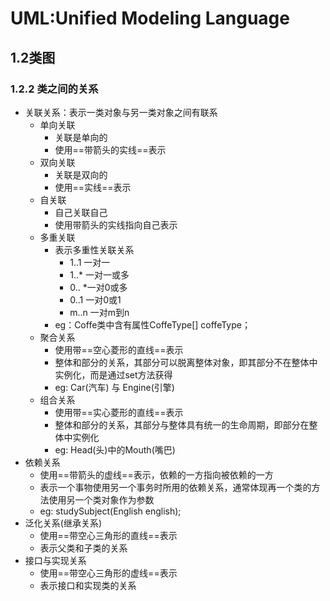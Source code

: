# UML:Unified Modeling Language

## 1.2类图

### 1.2.2 类之间的关系

- 关联关系：表示一类对象与另一类对象之间有联系
    - 单向关联
        - 关联是单向的
        - 使用==带箭头的实线==表示
    - 双向关联
        - 关联是双向的
        - 使用==实线==表示
    - 自关联
        - 自己关联自己
        - 使用带箭头的实线指向自己表示
    - 多重关联
        - 表示多重性关联关系
            - 1..1 一对一
            - 1..* 一对一或多
            - 0.. *一对0或多
            - 0..1 一对0或1
            - m..n 一对m到n
        - eg：Coffe类中含有属性CoffeType[] coffeType；
    - 聚合关系
        - 使用带==空心菱形的直线==表示
        - 整体和部分的关系，其部分可以脱离整体对象，即其部分不在整体中实例化，而是通过set方法获得
        - eg: Car(汽车) 与 Engine(引擎)
    - 组合关系
        - 使用带==实心菱形的直线==表示
        - 整体和部分的关系，其部分与整体具有统一的生命周期，即部分在整体中实例化
        - eg: Head(头)中的Mouth(嘴巴)
- 依赖关系
    - 使用==带箭头的虚线==表示，依赖的一方指向被依赖的一方
    - 表示一个事物使用另一个事务时所用的依赖关系，通常体现再一个类的方法使用另一个类对象作为参数
    - eg: studySubject(English english);
- 泛化关系(继承关系)
    - 使用==带空心三角形的直线==表示
    - 表示父类和子类的关系
- 接口与实现关系
    - 使用==带空心三角形的虚线==表示
    - 表示接口和实现类的关系